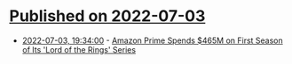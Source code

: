 # [Published on 2022-07-03](index.md)

* [2022-07-03, 19:34:00](https://entertainment.slashdot.org/story/22/07/03/1859211/amazon-prime-spends-465m-on-first-season-of-its-lord-of-the-rings-series?utm_source=rss1.0mainlinkanon&utm_medium=feed) - [Amazon Prime Spends $465M on First Season of Its 'Lord of the Rings' Series](https://entertainment.slashdot.org/story/22/07/03/1859211/amazon-prime-spends-465m-on-first-season-of-its-lord-of-the-rings-series?utm_source=rss1.0mainlinkanon&utm_medium=feed)
